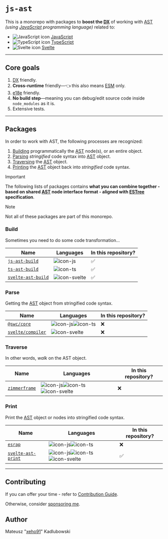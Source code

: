 # `js-ast`

This is a monorepo with packages to **boost the [DX]** of working with [AST] _(using [JavaScript] programming language)_ related to:

- ![JavaScript icon][icon-js] [JavaScript]
- ![TypeScript icon][icon-ts] [TypeScript]
- ![Svelte icon][icon-svelte] [Svelte]

---

## Core goals

1. [DX] friendly.
1. **Cross-runtime** friendly—👈 this also means [ESM] only.
1. [e18e] friendly.
1. **No build step**—meaning you can debug/edit source code inside `node_modules` as it is.
1. Extensive tests.

---

## Packages

In order to work with AST, the following processes are recognized:

1. [Building](#build) programmatically the [AST] node(s), or an entire object.
1. [Parsing](#parse) _stringified_ code syntax into [AST] object.
1. [Traversing](#traverse) the [AST] object.
1. [Printing](#print) the [AST] object back into _stringified_ code syntax.

> [!IMPORTANT]
>
> The following lists of packages contains **what you can combine together - based on shared [AST] node interface format - aligned with [ESTree] specification**.

> [!NOTE]
>
> Not all of these packages are part of this monorepo.

### Build

Sometimes you need to do some code transformation...

| Name                 | Languages      | In this repository? |
| -------------------- | -------------- | ------------------- |
| [`js-ast-build`]     | ![icon-js]     | ✅                  |
| [`ts-ast-build`]     | ![icon-ts]     | ✅                  |
| [`svelte-ast-build`] | ![icon-svelte] | ✅                  |

### Parse

Getting the [AST] object from stringified code syntax.

| Name                | Languages            | In this repository? |
| ------------------- | -------------------- | ------------------- |
| [`@swc/core`]       | ![icon-js]![icon-ts] | ❌                  |
| [`svelte/compiler`] | ![icon-svelte]       | ❌                  |

### Traverse

In other words, _walk_ on the AST object.

| Name            | Languages                          | In this repository? |
| --------------- | ---------------------------------- | ------------------- |
| [`zimmerframe`] | ![icon-js]![icon-ts]![icon-svelte] | ❌                  |

### Print

Print the [AST] object or nodes into stringified code syntax.

| Name                 | Languages                          | In this repository? |
| -------------------- | ---------------------------------- | ------------------- |
| [`esrap`]            | ![icon-js]![icon-ts]               | ❌                  |
| [`svelte-ast-print`] | ![icon-js]![icon-ts]![icon-svelte] | ✅                  |

---

## Contributing

If you can offer your time - refer to [Contribution Guide](/.github/CONTRIBUTING.md).

Otherwise, consider [sponsoring me](https://github.com/sponsors/xeho91).

## Author

Mateusz "[xeho91](https://github.com/xeho91)" Kadlubowski

<!-- LINKS -->

[icon-js]: https://api.iconify.design/logos:javascript.svg
[icon-ts]: https://api.iconify.design/logos:typescript-icon-round.svg
[icon-svelte]: https://api.iconify.design/logos:svelte-icon.svg
[AST]: https://en.wikipedia.org/wiki/Abstract_syntax_tree
[DX]: https://en.wikipedia.org/wiki/User_experience#Developer_experience
[ESTree]: https://github.com/estree/estree
[e18e]: https://github.com/e18e/e18e
[ESM]: https://developer.mozilla.org/en-US/docs/Web/JavaScript/Guide/Modules
[`js-ast-build`]: ./pkgs/js-ast-build
[`ts-ast-build`]: ./pkgs/ts-ast-build
[`svelte-ast-build`]: ./pkgs/svelte-ast-build
[`svelte-ast-print`]: ./pkgs/svelte-ast-print
[`@swc/core`]: https://github.com/swc-project/swc
[`svelte/compiler`]: https://github.com/sveltejs/svelte
[`zimmerframe`]: https://github.com/Rich-Harris/zimmerframe
[`esrap`]: https://github.com/sveltejs/esrap
[Svelte]: https://github.com/sveltejs/svelte
[TypeScript]: https://github.com/microsoft/TypeScript
[JavaScript]: https://en.wikipedia.org/wiki/JavaScript
